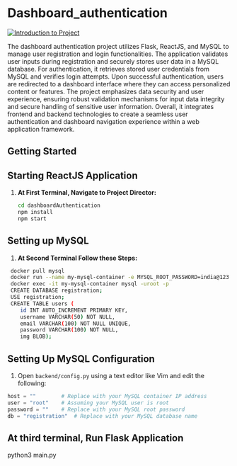 # Dashboard_authentication
[![Introduction to Project](https://example.com/intro-video-thumbnail.jpg)](https://drive.google.com/file/d/1PtG2t9973jzdgPzYVXlv-4JMXMJS9wC2/view?usp=sharing)

The dashboard authentication project utilizes Flask, ReactJS, and MySQL to manage user registration and login functionalities. The application validates user inputs during registration and securely stores user data in a MySQL database. For authentication, it retrieves stored user credentials from MySQL and verifies login attempts. Upon successful authentication, users are redirected to a dashboard interface where they can access personalized content or features. The project emphasizes data security and user experience, ensuring robust validation mechanisms for input data integrity and secure handling of sensitive user information. Overall, it integrates frontend and backend technologies to create a seamless user authentication and dashboard navigation experience within a web application framework.


## Getting Started

## Starting ReactJS Application

1. **At First Terminal, Navigate to Project Director:**
   ```bash
   cd dashboardAuthentication
   npm install
   npm start

   
## Setting up MySQL
1. **At Second Terminal Follow these Steps:**
  ```bash
   docker pull mysql
   docker run --name my-mysql-container -e MYSQL_ROOT_PASSWORD=india@123 -d -p 3306:3306 mysql
   docker exec -it my-mysql-container mysql -uroot -p
   CREATE DATABASE registration;
   USE registration;
   CREATE TABLE users (
      id INT AUTO_INCREMENT PRIMARY KEY,
      username VARCHAR(50) NOT NULL,
      email VARCHAR(100) NOT NULL UNIQUE,
      password VARCHAR(100) NOT NULL,
      img BLOB);
 ```

## Setting Up MySQL Configuration
1) Open `backend/config.py` using a text editor like Vim and edit the following:
```python
host = ""        # Replace with your MySQL container IP address
user = "root"    # Assuming your MySQL user is root
password = ""    # Replace with your MySQL root password
db = "registration"  # Replace with your MySQL database name
```


## At third terminal, Run Flask Application
python3 main.py

